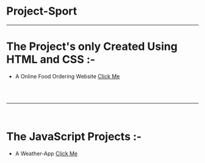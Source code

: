 # Project-Sport
<hr>
<h1>The Project's only Created Using HTML and CSS :-</h1>
<ul>
  <li> A Online Food Ordering Website <a href="https://fahiz7940.github.io/Project-Sport/only-HTML&CSS/My-Projects--main/index.html" > Click Me  </a></li>
</ul>
<br>
<br>
<hr>
<br>
<h1>The JavaScript Projects :-</h1>
<ul>
  <li> A Weather-App <a href="https://fahiz7940.github.io/Project-Sport/using-JavaScript/wether-app/index.html" >Click Me</a></li>
</ul>

